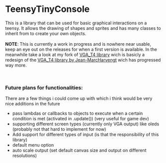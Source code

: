 # TeensyTinyConsole
This is a library that can be used for basic graphical interactions on a teensy. 
It allows the drawing of shapes and sprites and has many classes to inherit from to create your own objects. 
<br><br>
**NOTE**: This is currently a work in progress and is nowhere near usable, keep an eye out on the releases for when a first version is available.
In the meanwhile take a look at my fork of [VGA_T4 library](https://github.com/DaanWesterhof/VGA_t4) wich is basicly a redesign of the 
[VGA_T4 library by Jean-MarcHarvengt](https://github.com/Jean-MarcHarvengt/VGA_t4) wich has progressed way more.

<br>

### Future plans for functionalities:
There are a few things i could come up with which i think would be very nice additions in the future
- pass lambdas or callbacks to objects to execute when a certain condition is met (activated in .update()) (very useful for game dev)
- supporting different screen types (currently only VGA output) like oleds (probably not that hard to implement for now)
- Add support for different types of input (is that the responsibility of this library)
- default menu option
- auto scale output (set default canvas size and output on different resolutions)
